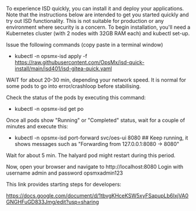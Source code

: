 To experience ISD quickly, you can install it and deploy your applications. Note that the instructions below are intended to get you started quickly and try out ISD functionality. This is not suitable for production or any environment where security is a concern.
To begin installation, you'll need a Kubernetes cluster  (with 2 nodes with 32GB RAM each) and kubectl set-up.

Issue the following commands (copy paste in a terminal window)
- kubectl -n opsmx-isd apply -f https://raw.githubusercontent.com/OpsMx/isd-quick-install/main/isd401/isd-gitea-quick.yaml

WAIT for about 20-30 min, depending your network speed.
It is normal for some pods to go into error/crashloop before stabilising.

Check the status of the pods by executing this command:
- kubectl -n opsmx-isd get po

Once all pods show "Running" or "Completed" status, wait for a couple of minutes and execute this:
- kubectl -n opsmx-isd  port-forward svc/oes-ui 8080  ## Keep running, it shows messages such as "Forwarding from 127.0.0.1:8080 -> 8080"

Wait for about 5 min. The halyard pod might restart during this period.

Now, open your browser and navigate to http://localhost:8080
Login with username admin and password opsmxadmin123

This link provides starting steps for developers:

https://docs.google.com/document/d/1tbvgKHceKSW5xyFSapupLb6IxjVA0GNGHFuGD833Jmg/edit?usp=sharing
